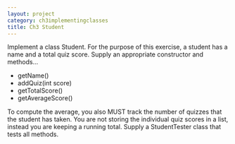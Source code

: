 ```yaml
---
layout: project
category: ch3implementingclasses
title: Ch3 Student
---
```

Implement a class Student. For the purpose of this exercise, a student has a name and a total quiz score. Supply an appropriate constructor and methods...
  - getName()
  - addQuiz(int score)
  - getTotalScore()
  - getAverageScore()

To compute the average, you also MUST track the number of quizzes that the student has taken. You are not storing the individual quiz scores in a list, instead you are keeping a running total. Supply a StudentTester class that tests all methods.

